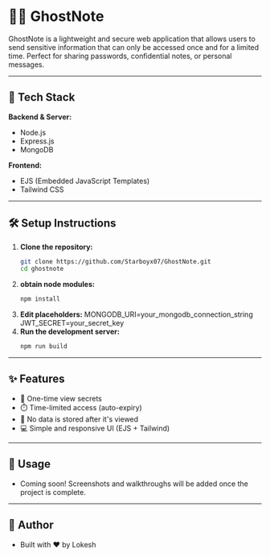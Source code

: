 # 🕵️‍♂️ GhostNote

GhostNote is a lightweight and secure web application that allows users to send sensitive information that can only be accessed once and for a limited time. Perfect for sharing passwords, confidential notes, or personal messages.

---

## 🚀 Tech Stack

**Backend & Server:**
- Node.js
- Express.js
- MongoDB

**Frontend:**
- EJS (Embedded JavaScript Templates)
- Tailwind CSS

---

## 🛠️ Setup Instructions

1. **Clone the repository:**
   ```bash
   git clone https://github.com/Starboyx07/GhostNote.git
   cd ghostnote
2. **obtain node modules:**
   ```bash
   npm install
3. **Edit placeholders:**
    MONGODB_URI=your_mongodb_connection_string
    JWT_SECRET=your_secret_key
4. **Run the development server:**
    ```bash
    npm run build

---

## ✨ Features
  - 🔐 One-time view secrets
  - ⏱️ Time-limited access (auto-expiry)
  - 🧹 No data is stored after it's viewed
  - 💻 Simple and responsive UI (EJS + Tailwind)

---

## 📸 Usage
  - Coming soon! Screenshots and walkthroughs will be added once the project is complete.

---

## 👤 Author
  - Built with ❤️ by Lokesh
